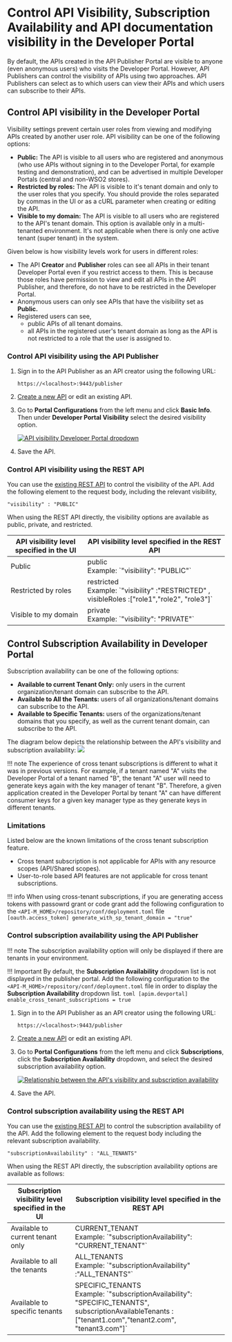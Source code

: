 # Control API Visibility, Subscription Availability and API documentation visibility in the Developer Portal

By default, the APIs created in the API Publisher Portal are visible to anyone (even anonymous users) who visits the Developer Portal. However, API Publishers can control the visibility of APIs using two approaches. API Publishers can select as to which users can view their APIs and which users can subscribe to their APIs.

## Control API visibility in the Developer Portal

Visibility settings prevent certain user roles from viewing and modifying APIs created by another user role. API visibility can be one of the following options:

- **Public:** The API is visible to all users who are registered and anonymous (who use APIs without signing in to the Developer Portal, for example testing and demonstration), and can be advertised in multiple Developer Portals (central and non-WSO2 stores).
- **Restricted by roles:** The API is visible to it's tenant domain and only to the user roles that you specify. You should provide the roles separated by commas in the UI or as a cURL parameter when creating or editing the API. 
- **Visible to my domain:** The API is visible to all users who are registered to the API's tenant domain. This option is available only in a multi-tenanted environment. It's not applicable when there is only one active tenant (super tenant) in the system.

Given below is how visibility levels work for users in different roles:

- The API **Creator** and **Publisher** roles can see all APIs in their tenant Developer Portal even if you restrict access to them. This is because those roles have permission to view and edit all APIs in the API Publisher, and therefore, do not have to be restricted in the Developer Portal.
- Anonymous users can only see APIs that have the visibility set as **Public.**
- Registered users can see,
    - public APIs of all tenant domains. 
    - all APIs in the registered user's tenant domain as long as the API is not restricted to a role that the user is assigned to.

### Control API visibility using the API Publisher
 
1.  Sign in to the API Publisher as an API creator using the following URL: 
    
     `https://<localhost>:9443/publisher` 

2.  [Create a new API]({{base_path}}/design/create-api/create-rest-api/create-a-rest-api/) or edit an existing API.
3.  Go to **Portal Configurations** from the left menu and click **Basic Info**. Then under **Developer Portal Visibility** select the desired visibility option.
        
     [![API visibility Developer Portal dropdown]({{base_path}}/assets/img/learn/api-visibility-devportal-dropdown.png)]({{base_path}}/assets/img/learn/api-visibility-devportal-dropdown.png)

4.  Save the API.

### Control API visibility using the REST API
You can use the [existing REST API]({{base_path}}/develop/product-apis/restful-apis/) to control the visibility of the API. Add the following element to the request body, including the relevant visibility,

`"visibility" : "PUBLIC"        `

When using the REST API directly, the visibility options are available as public, private, and restricted.

 <table>
    <thead>
    <tr class="header">
    <th>API visibility level specified in the UI</th>
    <th>API visibility level specified in the REST API</th>
    </tr>
    </thead>
    <tbody>
    <tr class="odd">
    <td>Public</td>
    <td>public <br>Example: `"visibility": "PUBLIC"`</td>
    </tr>
    <tr class="even">
    <td>Restricted by roles</td>
    <td>restricted <br>Example: `"visibility" :"RESTRICTED" , visibleRoles :["role1","role2", "role3"]`</td>
    </tr>
    <tr class="odd">
    <td>Visible to my domain</td>
    <td>private <br>Example: `"visibility": "PRIVATE"`</td>
    </tr>
    </tbody>
    </table>


## Control Subscription Availability in Developer Portal

Subscription availability can be one of the following options:

- **Available to current Tenant Only:** only users in the current organization/tenant domain can subscribe to the API.
- **Available to All the Tenants:** users of all organizations/tenant domains can subscribe to the API.
- **Available to Specific Tenants:** users of the organizations/tenant domains that you specify, as well as the current tenant domain, can subscribe to the API.

The diagram below depicts the relationship between the API's visibility and subscription availability:
[![]({{base_path}}/assets/img/learn/api-visibility-relationship.png)]({{base_path}}/assets/img/learn/api-visibility-relationship.png)

!!! note
     The experience of cross tenant subscriptions is different to what it was in previous versions. For example, if a tenant named "A" visits the Developer Portal of a tenant named "B", the tenant "A" user will need to generate keys again with the key manager of tenant "B". Therefore, a given application created in the Developer Portal by tenant "A" can have different consumer keys for a given key manager type as they generate keys in different tenants.

### Limitations

Listed below are the known limitations of the cross tenant subscription feature.

-   Cross tenant subscription is not applicable for APIs with any resource scopes (API/Shared scopes).
-   User-to-role based API features are not applicable for cross tenant subscriptions.

!!! info
     When using cross-tenant subscriptions, if you are generating access tokens with passowrd grant or code grant add the following configuration to the `<API-M_HOME>/repository/conf/deployment.toml` file
     ```
     [oauth.access_token]
     generate_with_sp_tenant_domain = "true"
     ```

### Control subscription availability using the API Publisher

!!! note
    The subscription availability option will only be displayed if there are tenants in your environment.

!!! Important
     By default, the **Subscription Availability** dropdown list is not displayed in the publisher portal. Add the following configuration to the `<API-M_HOME>/repository/conf/deployment.toml` file in order to display the **Subscription Availability** dropdown list.
     ```toml
     [apim.devportal]
     enable_cross_tenant_subscriptions = true
     ```

1.  Sign in to the API Publisher as an API creator using the following URL: 

     `https://<localhost>:9443/publisher`

2.  [Create a new API]({{base_path}}/design/create-api/create-rest-api/create-a-rest-api/) or edit an existing API.

3.  Go to **Portal Configurations** from the left menu and click **Subscriptions**, click the **Subscription Availability** dropdown, and select the desired subscription availability option.
     
     [![Relationship between the API's visibility and subscription availability]({{base_path}}/assets/img/learn/api-subscription-availability.png)]({{base_path}}/assets/img/learn/api-subscription-availability.png)

4.  Save the API.

### Control subscription availability using the REST API

You can use the [existing REST API]({{base_path}}/develop/product-apis/restful-apis/) to control the subscription availability of the API. Add the following element to the request body including the relevant subscription availability.

`"subscriptionAvailability" : "ALL_TENANTS"        `

When using the REST API directly, the subscription availability options are available as follows:

 <table>
    <thead>
    <tr class="header">
    <th>Subscription visibility level specified in the UI</th>
    <th>Subscription visibility level specified in the REST API</th>
    </tr>
    </thead>
    <tbody>
    <tr class="odd">
    <td>Available to current tenant only</td>
    <td>CURRENT_TENANT <br>Example: `"subscriptionAvailability": "CURRENT_TENANT"`</td>
    </tr>
    <tr class="even">
    <td>Available to all the tenants</td>
    <td>ALL_TENANTS <br>Example: `"subscriptionAvailability" :"ALL_TENANTS"` </td>
    </tr>
    <tr class="odd">
    <td>Available to specific tenants</td>
    <td>SPECIFIC_TENANTS <br>Example: `"subscriptionAvailability": "SPECIFIC_TENANTS", subscriptionAvailableTenants : ["tenant1.com","tenant2.com", "tenant3.com"]`</td>
    </tr>
    </tbody>
    </table>
    
